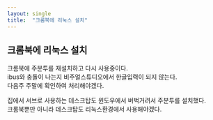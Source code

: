 ```yaml
---
layout: single
title:  "크롬북에 리눅스 설치"
---
```


## 크롬북에 리눅스 설치

크롬북에 주분투를 재설치하고 다시 사용중이다.<br>
ibus와 충돌이 나는지 비주얼스튜디오에서 한글입력이 되지 않는다.<br>
다음주 주말에 확인하여 처리해야겠다.<br>

집에서 서브로 사용하는 데스크탑도 윈도우에서 버벅거려서 주분투를 설치했다.<br>
크롬북뿐만 아니라 데스크탑도 리눅스환경에서 사용해야겠다.<br>
